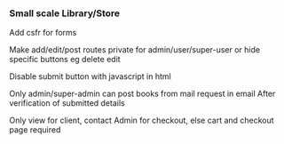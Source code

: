 ### Small scale Library/Store

Add csfr for forms

Make add/edit/post routes private for admin/user/super-user or hide specific buttons eg delete edit

Disable submit button with javascript in html

Only admin/super-admin can post books from mail request in email
After verification of submitted details

Only view for client, contact Admin for checkout, else cart and checkout page required